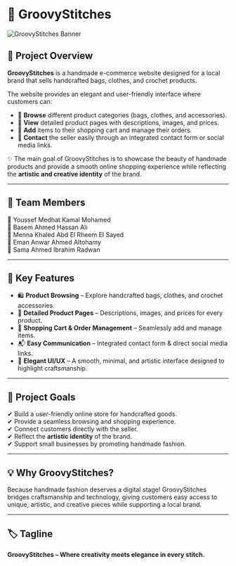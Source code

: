 # 🧵 GroovyStitches

![GroovyStitches Banner](image.png) <!-- Replace with your project banner if you have one -->

## 📌 Project Overview  
**GroovyStitches** is a handmade e-commerce website designed for a local brand that sells handcrafted bags, clothes, and crochet products.  

The website provides an elegant and user-friendly interface where customers can:  
- 👜 **Browse** different product categories (bags, clothes, and accessories).  
- 📄 **View** detailed product pages with descriptions, images, and prices.  
- 🛒 **Add** items to their shopping cart and manage their orders.  
- 📩 **Contact** the seller easily through an integrated contact form or social media links.  

✨ The main goal of GroovyStitches is to showcase the beauty of handmade products and provide a smooth online shopping experience while reflecting the **artistic and creative identity** of the brand.  

---

## 👥 Team Members  
🔹 Youssef Medhat Kamal Mohamed  
🔹 Basem Ahmed Hassan Ali  
🔹 Menna Khaled Abd El Rheem El Sayed  
🔹 Eman Anwar Ahmed Altohamy  
🔹 Sama Ahmed Ibrahim Radwan 

---

## 🔑 Key Features  
- 🛍️ **Product Browsing** – Explore handcrafted bags, clothes, and crochet accessories.  
- 📖 **Detailed Product Pages** – Descriptions, images, and prices for every product.  
- 🛒 **Shopping Cart & Order Management** – Seamlessly add and manage items.  
- 📬 **Easy Communication** – Integrated contact form & direct social media links.  
- 🎨 **Elegant UI/UX** – A smooth, minimal, and artistic interface designed to highlight craftsmanship.  

---

## 🎯 Project Goals  
✔ Build a user-friendly online store for handcrafted goods.  
✔ Provide a seamless browsing and shopping experience.  
✔ Connect customers directly with the seller.  
✔ Reflect the **artistic identity** of the brand.  
✔ Support small businesses by promoting handmade fashion.  

---

## 💡 Why GroovyStitches?  
Because handmade fashion deserves a digital stage! GroovyStitches bridges craftsmanship and technology, giving customers easy access to unique, artistic, and creative pieces while supporting a local brand.  

---

## 🏷️ Tagline  
**GroovyStitches – Where creativity meets elegance in every stitch.**  

